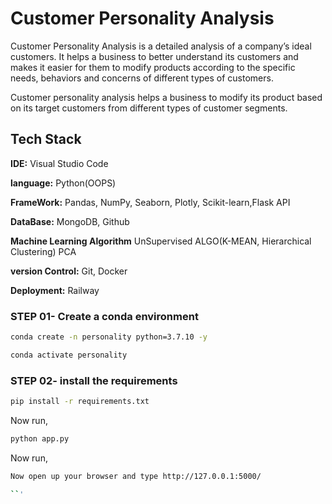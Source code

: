 
# Customer Personality Analysis

Customer Personality Analysis is a detailed analysis of a company’s ideal
customers. It helps a business to better understand its customers and makes
it easier for them to modify products according to the specific needs,
behaviors and concerns of different types of customers.

Customer personality analysis helps a business to modify its product based
on its target customers from different types of customer segments.

## Tech Stack

**IDE:** Visual Studio Code

**language:** Python(OOPS)

**FrameWork:** Pandas, NumPy, Seaborn, Plotly, Scikit-learn,Flask API

**DataBase:** MongoDB, Github

**Machine Learning Algorithm** UnSupervised ALGO(K-MEAN, Hierarchical Clustering) PCA

**version Control:**  Git, Docker

**Deployment:** Railway 



### STEP 01- Create a conda environment 

```bash
conda create -n personality python=3.7.10 -y
```

```bash
conda activate personality
```


### STEP 02- install the requirements
```bash
pip install -r requirements.txt
```


Now run,
```bash
python app.py
```


Now run,
```bash
Now open up your browser and type http://127.0.0.1:5000/

``'
